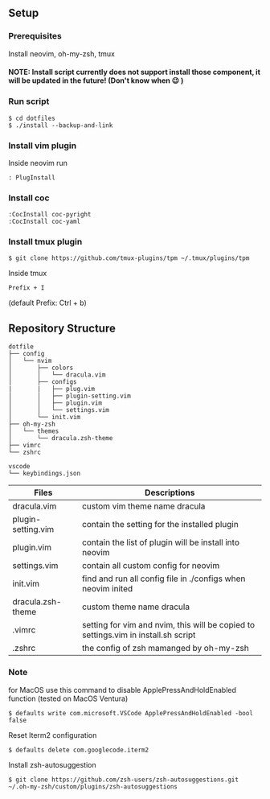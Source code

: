 ## Setup
### Prerequisites
Install neovim, oh-my-zsh, tmux
#### NOTE: Install script currently does not support install those component, it will be updated in the future! (Don't know when :wink: )

### Run script
```
$ cd dotfiles
$ ./install --backup-and-link
```
### Install vim plugin
Inside neovim run
```
: PlugInstall
```

### Install coc
```
:CocInstall coc-pyright
:CocInstall coc-yaml
```

### Install tmux plugin
```
$ git clone https://github.com/tmux-plugins/tpm ~/.tmux/plugins/tpm
```
Inside tmux
```
Prefix + I
```
(default Prefix: Ctrl + b)



## Repository Structure

```
dotfile
├── config
│   └── nvim
│       ├── colors
│       │   └── dracula.vim
│       ├── configs
|       |   ├── plug.vim
│       │   ├── plugin-setting.vim
│       │   ├── plugin.vim
│       │   └── settings.vim
│       └── init.vim
├── oh-my-zsh
│   └── themes
│       └── dracula.zsh-theme
├── vimrc
└── zshrc

vscode
└── keybindings.json
```

| Files | Descriptions |
| --- | --- |
| dracula.vim | custom vim theme name dracula |
| plugin-setting.vim | contain the setting for the installed plugin |
| plugin.vim | contain the list of plugin will be install into neovim |
| settings.vim | contain all custom config for neovim |
| init.vim | find and run all config file in ./configs when neovim inited|
| dracula.zsh-theme | custom theme name dracula |
| .vimrc | setting for vim and nvim, this will be copied to settings.vim in install.sh script |
| .zshrc | the config of zsh mamanged by oh-my-zsh |

### Note
for MacOS
use this command to disable ApplePressAndHoldEnabled function (tested on MacOS Ventura)
```
$ defaults write com.microsoft.VSCode ApplePressAndHoldEnabled -bool false
```

Reset Iterm2 configuration
```
$ defaults delete com.googlecode.iterm2
```

Install zsh-autosuggestion
```
$ git clone https://github.com/zsh-users/zsh-autosuggestions.git ~/.oh-my-zsh/custom/plugins/zsh-autosuggestions
```
